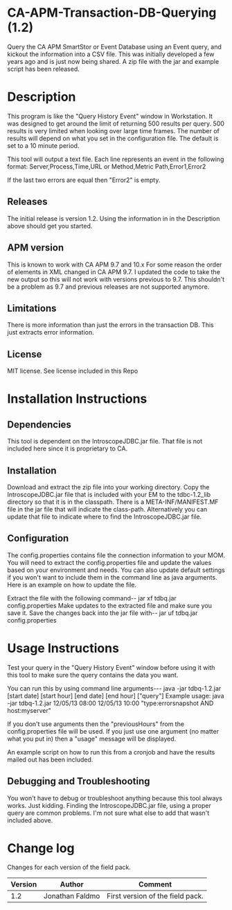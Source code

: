 # CA-APM-Transaction-DB-Querying (1.2)
Query the CA APM SmartStor or Event Database using an Event query, and kickout the information into a CSV file.
This was initially developed a few years ago and is just now being shared. A zip file with the jar and example script has been released.

# Description
This program is like the "Query History Event" window in Workstation. It was designed to get around the limit of returning 500 results per query. 500 results is very limited when looking over large time frames. The number of results will depend on what you set in the configuration file. The default is set to a 10 minute period.

This tool will output a text file. Each line represents an event in the following format:
Server,Process,Time,URL or Method,Metric Path,Error1,Error2

If the last two errors are equal then "Error2" is empty.


## Releases
The initial release is version 1.2. Using the information in in the Description above should get you started.

## APM version
This is known to work with CA APM 9.7 and 10.x
For some reason the order of elements in XML changed in CA APM 9.7. I updated the code to take the new output so this will not work with versions previous to 9.7. This shouldn't be a problem as 9.7 and previous releases are not supported anymore.

## Limitations
There is more information than just the errors in the transaction DB. This just extracts error information.

## License
MIT license. See license included in this Repo

# Installation Instructions

## Dependencies
This tool is dependent on the IntroscopeJDBC.jar file. That file is not included here since it is proprietary to CA.

## Installation
Download and extract the zip file into your working directory. Copy the IntroscopeJDBC.jar file that is included with your EM to the tdbc-1.2_lib directory so that it is in the classpath. There is a META-INF/MANIFEST.MF file in the jar file that will indicate the class-path. Alternatively you can update that file to indicate where to find the IntroscopeJDBC.jar file.

## Configuration
The config.properties contains file the connection information to your MOM. You will need to extract the config.properties file and update the values based on your environment and needs. You can also update default settings if you won't want to include them in the command line as java arguments. Here is an example on how to update the file.

Extract the file with the following command-- jar xf tdbq.jar config.properties
Make updates to the extracted file and make sure you save it. 
Save the changes back into the jar file with-- jar uf tdbq.jar config.properties

# Usage Instructions
Test your query in the \"Query History Event\" window before using it with this tool to make sure the query contains the data you want.

You can run this by using command line arguments---
java -jar tdbq-1.2.jar [start date] [start hour] [end date] [end hour] [\"query\"]
Example usage: java -jar tdbq-1.2.jar 12/05/13 08:00 12/05/13 10:00 \"type:errorsnapshot AND host:myserver\"

If you don't use arguments then the "previousHours" from the config.properties file will be used.
If you just use one argument (no matter what you put in) then a "usage" message will be displayed.

An example script on how to run this from a cronjob and have the results mailed out has been included.

## Debugging and Troubleshooting
You won't have to debug or troubleshoot anything because this tool always works. Just kidding. Finding the IntroscopeJDBC.jar file, using a proper query are common problems. I'm not sure what else to add that wasn't included above.

# Change log
Changes for each version of the field pack.

Version | Author | Comment
--------|--------|--------
1.2 | Jonathan Faldmo | First version of the field pack.
